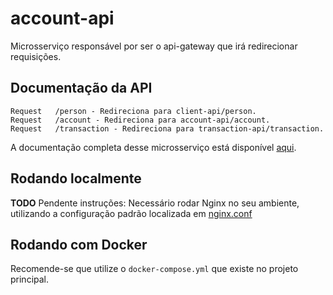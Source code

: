 
# account-api

Microsserviço responsável por ser o api-gateway que irá redirecionar requisições.

## Documentação da API

```http
Request   /person - Redireciona para client-api/person.
Request   /account - Redireciona para account-api/account.
Request   /transaction - Redireciona para transaction-api/transaction.
```

A documentação completa desse microsserviço está disponível [aqui](https://documenter.getpostman.com/view/7620522/2s8ZDa1LoC).

## Rodando localmente

**TODO** Pendente instruções: Necessário rodar Nginx no seu ambiente, utilizando a configuração padrão localizada em [nginx.conf](nginx.conf)

## Rodando com Docker

Recomende-se que utilize o `docker-compose.yml` que existe no projeto principal.